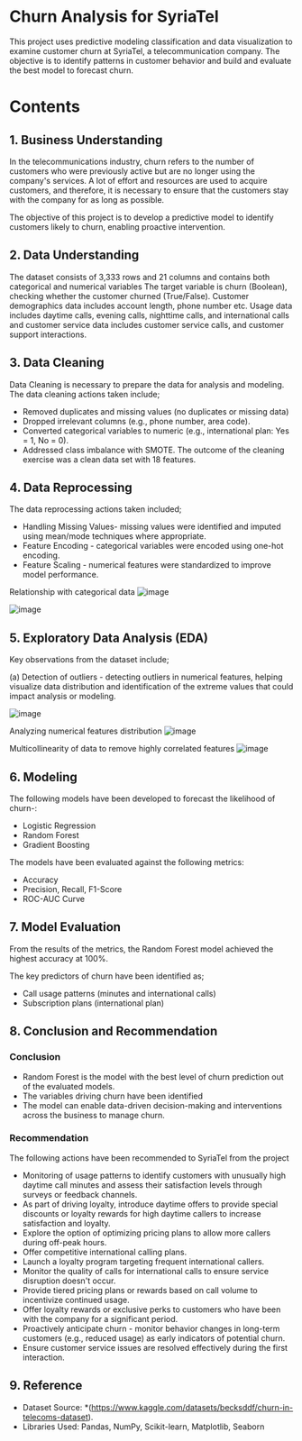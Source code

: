 # Churn Analysis for SyriaTel
 
This project uses predictive modeling classification and data visualization to examine customer churn at SyriaTel, a telecommunication company. The objective is to identify patterns in customer behavior and build and evaluate the best model to forecast churn.

# Contents
## 1. Business Understanding
In the telecommunications industry, churn refers to the number of customers who were previously active but are no longer using the company's services. A lot of effort and resources are used to acquire customers, and therefore, it is necessary to ensure that the customers stay with the company for as long as possible.

The objective of this project is to develop a predictive model to identify customers likely to churn, enabling proactive intervention.

## 2. Data Understanding
The dataset consists of 3,333 rows and 21 columns and contains both categorical and numerical variables
The target variable is churn (Boolean), checking whether the customer churned (True/False). Customer demographics data includes account length, phone number etc.
Usage data includes daytime calls, evening calls, nighttime calls, and international calls and customer service data includes customer service calls, and customer support interactions.

## 3. Data Cleaning
Data Cleaning is necessary to prepare the data for analysis and modeling. The data cleaning actions taken include;
- Removed duplicates and missing values (no duplicates or missing data)   
- Dropped irrelevant columns (e.g., phone number, area code).      
- Converted categorical variables to numeric (e.g., international plan: Yes = 1, No = 0).      
- Addressed class imbalance with SMOTE. 
The outcome of the cleaning exercise was a clean data set with 18 features.

## 4. Data Reprocessing
The data reprocessing actions taken included;
 - Handling Missing Values- missing values were identified and imputed using mean/mode techniques where appropriate.
- Feature Encoding - categorical variables were encoded using one-hot encoding.
- Feature Scaling - numerical features were standardized to improve model performance.

Relationship with categorical data
![image](https://github.com/user-attachments/assets/0a22f006-5560-4d59-a87f-c902c6086f4c)

![image](https://github.com/user-attachments/assets/127e6365-30c7-446d-9b5e-82bc0a3094ca)


## 5. Exploratory Data Analysis (EDA)
Key observations from the dataset include;

(a) Detection of outliers - detecting outliers in numerical features, helping visualize data distribution and identification of the extreme values that could impact analysis or modeling.

![image](https://github.com/user-attachments/assets/f7772f88-769a-47a8-8213-f93b15667308)

Analyzing numerical features distribution 
![image](https://github.com/user-attachments/assets/93c60777-3960-4fa9-acce-7339d417e9d7)

Multicollinearity of data to remove highly correlated features
![image](https://github.com/user-attachments/assets/7e9b21c9-1bb4-4191-9648-48e76529c3f9)

## 6. Modeling
The following models have been developed to forecast the likelihood of churn-:
- Logistic Regression
- Random Forest
- Gradient Boosting

The models have been evaluated against the following metrics:
- Accuracy
- Precision, Recall, F1-Score
- ROC-AUC Curve
  
## 7. Model Evaluation
From the results of the metrics, the Random Forest model achieved the highest accuracy at 100%.

The key predictors of churn have been identified as;
- Call usage patterns (minutes and international calls)
- Subscription plans (international plan)
  
## 8. Conclusion and Recommendation
### Conclusion
- Random Forest is the model with the best level of churn prediction out of the evaluated models.
- The variables driving churn have been identified
- The model can enable data-driven decision-making and interventions across the business to manage churn.

### Recommendation
The following actions have been recommended to SyriaTel from the project
- Monitoring of usage patterns to identify customers with unusually high daytime call minutes and assess their satisfaction levels through surveys or feedback channels.
- As part of driving loyalty, introduce daytime offers to provide special discounts or loyalty rewards for high daytime callers to increase satisfaction and loyalty.
- Explore the option of optimizing pricing plans to allow more callers during off-peak hours.
- Offer competitive international calling plans.
- Launch a loyalty program targeting frequent international callers. 
- Monitor the quality of calls for international calls to ensure service disruption doesn't occur. 
- Provide tiered pricing plans or rewards based on call volume to incentivize continued usage.
- Offer loyalty rewards or exclusive perks to customers who have been with the company for a significant period.
- Proactively anticipate churn - monitor behavior changes in long-term customers (e.g., reduced usage) as early indicators of potential churn.
- Ensure customer service issues are resolved effectively during the first interaction.

## 9. Reference
- Dataset Source: *(https://www.kaggle.com/datasets/becksddf/churn-in-telecoms-dataset).
- Libraries Used: Pandas, NumPy, Scikit-learn, Matplotlib, Seaborn
